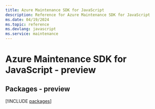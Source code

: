 ```yaml
---
title: Azure Maintenance SDK for JavaScript
description: Reference for Azure Maintenance SDK for JavaScript
ms.date: 04/19/2024
ms.topic: reference
ms.devlang: javascript
ms.service: maintenance
---
```

# Azure Maintenance SDK for JavaScript - preview
## Packages - preview
[!INCLUDE [packages](maintenance-index.md)]